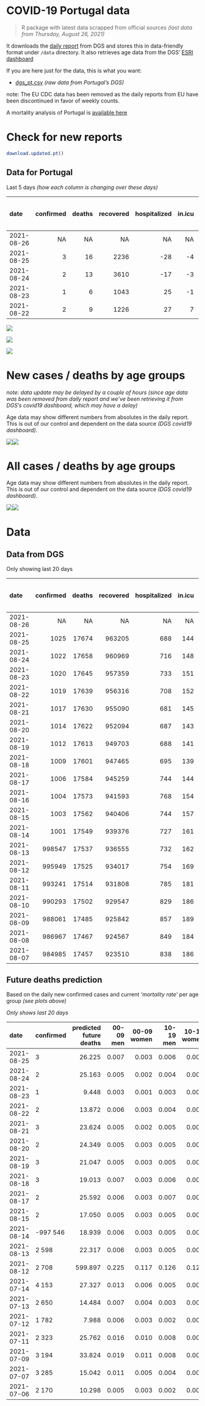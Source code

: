 COVID-19 Portugal data
================

> R package with latest data scrapped from official sources *(last data
> from Thursday, August 26, 2021)*

It downloads the [daily
report](https://covid19.min-saude.pt/relatorio-de-situacao/) from DGS
and stores this in data-friendly format under `/data` directory. It also
retrieves age data from the DGS’ [ESRI
dashboard](https://covid19.min-saude.pt/ponto-de-situacao-atual-em-portugal/)

If you are here just for the data, this is what you want:

-   [dgs\_pt.csv](raw/master/data/dgs_pt.csv) *(raw data from Portugal’s
    DGS)*

note: The EU CDC data has been removed as the daily reports from EU have
been discontinued in favor of weekly counts.

A mortality analysis of Portugal is [available
here](https://averissimo.github.io/covid19-analysis/mortality.html)

# Check for new reports

``` r
download.updated.pt()
```

## Data for Portugal

Last 5 days *(how each column is changing over these days)*

| date       | confirmed | deaths | recovered | hospitalized | in.icu | first vaccine | second vaccine | confirmed m 00-09 | confirmed w 00-09 | confirmed m 10-19 | confirmed w 10-19 | confirmed m 20-29 | confirmed w 20-29 | confirmed m 30-39 | confirmed w 30-39 | confirmed m 40-49 | confirmed w 40-49 | confirmed m 50-59 | confirmed w 50-59 | confirmed m 60-69 | confirmed w 60-69 | confirmed m 70-79 | confirmed w 70-79 | confirmed m 80+ | confirmed w 80+ | death m 00-09 | death w 00-09 | death m 10-19 | death w 10-19 | death m 20-29 | death w 20-29 | death m 30-39 | death w 30-39 | death m 40-49 | death w 40-49 | death m 50-59 | death w 50-59 | death m 60-69 | death w 60-69 | death m 70-79 | death w 70-79 | death m 80+ | death w 80+ |
|:-----------|----------:|-------:|----------:|-------------:|-------:|--------------:|---------------:|------------------:|------------------:|------------------:|------------------:|------------------:|------------------:|------------------:|------------------:|------------------:|------------------:|------------------:|------------------:|------------------:|------------------:|------------------:|------------------:|----------------:|----------------:|--------------:|--------------:|--------------:|--------------:|--------------:|--------------:|--------------:|--------------:|--------------:|--------------:|--------------:|--------------:|--------------:|--------------:|--------------:|--------------:|------------:|------------:|
| 2021-08-26 |        NA |     NA |        NA |           NA |     NA |         48692 |          15450 |                NA |                NA |                NA |                NA |                NA |                NA |                NA |                NA |                NA |                NA |                NA |                NA |                NA |                NA |                NA |                NA |              NA |              NA |            NA |            NA |            NA |            NA |            NA |            NA |            NA |            NA |            NA |            NA |            NA |            NA |            NA |            NA |            NA |            NA |          NA |          NA |
| 2021-08-25 |         3 |     16 |      2236 |          -28 |     -4 |         47132 |          13433 |               109 |               106 |               326 |               319 |               442 |               369 |               170 |               207 |               138 |               196 |               116 |               164 |                73 |                98 |                56 |                75 |              31 |              59 |             0 |             0 |             0 |             0 |             0 |             0 |             0 |             0 |             0 |             0 |             2 |             1 |             1 |             0 |             3 |             1 |           2 |           6 |
| 2021-08-24 |         2 |     13 |      3610 |          -17 |     -3 |            NA |             NA |                84 |                69 |               221 |               247 |               316 |               248 |               147 |               132 |               124 |               153 |                83 |               115 |                59 |                73 |                42 |                48 |              42 |              58 |             0 |             0 |             0 |             0 |             0 |             0 |             0 |             0 |             0 |             0 |             0 |             1 |             2 |             0 |             0 |             1 |           4 |           5 |
| 2021-08-23 |         1 |      6 |      1043 |           25 |     -1 |            NA |             NA |                48 |                38 |               141 |               129 |               160 |               149 |                71 |                66 |                51 |                64 |                41 |                43 |                22 |                31 |                17 |                22 |              15 |              20 |             0 |             0 |             0 |             0 |             0 |             0 |             0 |             0 |             0 |             0 |             0 |             0 |             0 |             1 |             1 |             0 |           0 |           4 |
| 2021-08-22 |         2 |      9 |      1226 |           27 |      7 |        168828 |           3956 |                93 |                99 |               227 |               234 |               345 |               269 |               128 |               133 |                89 |               108 |                75 |               103 |                42 |                50 |                32 |                39 |              17 |              27 |             0 |             0 |             0 |             0 |             0 |             0 |             0 |             0 |             1 |             0 |             0 |             0 |             1 |             0 |             1 |             1 |           4 |           1 |

![](README_files/figure-gfm/totals-1.svg)<!-- -->

![](README_files/figure-gfm/differential-1.svg)<!-- -->

![](README_files/figure-gfm/differential_7days-1.svg)<!-- -->

# New cases / deaths by age groups

*note: data update may be delayed by a couple of hours (since age data
was been removed from daily report and we’ve been retrieving it from
DGS’s covid19 dashboard, which may have a delay)*

Age data may show different numbers from absolutes in the daily report.
This is out of our control and dependent on the data source *(DGS
covid19 dashboard)*.

![](README_files/figure-gfm/new_cases_deaths-1.svg)<!-- -->![](README_files/figure-gfm/new_cases_deaths-2.svg)<!-- -->

# All cases / deaths by age groups

Age data may show different numbers from absolutes in the daily report.
This is out of our control and dependent on the data source *(DGS
covid19 dashboard)*.

![](README_files/figure-gfm/total_cases_deaths-1.svg)<!-- -->![](README_files/figure-gfm/total_cases_deaths-2.svg)<!-- -->

# Data

## Data from DGS

Only showing last 20 days

| date       | confirmed | deaths | recovered | hospitalized | in.icu | confirmed m 00-09 | confirmed w 00-09 | confirmed m 10-19 | confirmed w 10-19 | confirmed m 20-29 | confirmed w 20-29 | confirmed m 30-39 | confirmed w 30-39 | confirmed m 40-49 | confirmed w 40-49 | confirmed m 50-59 | confirmed w 50-59 | confirmed m 60-69 | confirmed w 60-69 | confirmed m 70-79 | confirmed w 70-79 | confirmed m 80+ | confirmed w 80+ | death m 00-09 | death w 00-09 | death m 10-19 | death w 10-19 | death m 20-29 | death w 20-29 | death m 30-39 | death w 30-39 | death m 40-49 | death w 40-49 | death m 50-59 | death w 50-59 | death m 60-69 | death w 60-69 | death m 70-79 | death w 70-79 | death m 80+ | death w 80+ | first vaccine | second vaccine |
|:-----------|----------:|-------:|----------:|-------------:|-------:|------------------:|------------------:|------------------:|------------------:|------------------:|------------------:|------------------:|------------------:|------------------:|------------------:|------------------:|------------------:|------------------:|------------------:|------------------:|------------------:|----------------:|----------------:|--------------:|--------------:|--------------:|--------------:|--------------:|--------------:|--------------:|--------------:|--------------:|--------------:|--------------:|--------------:|--------------:|--------------:|--------------:|--------------:|------------:|------------:|--------------:|---------------:|
| 2021-08-26 |        NA |     NA |        NA |           NA |     NA |                NA |                NA |                NA |                NA |                NA |                NA |                NA |                NA |                NA |                NA |                NA |                NA |                NA |                NA |                NA |                NA |              NA |              NA |            NA |            NA |            NA |            NA |            NA |            NA |            NA |            NA |            NA |            NA |            NA |            NA |            NA |            NA |            NA |            NA |          NA |          NA |       8045122 |        5699370 |
| 2021-08-25 |      1025 |  17674 |    963205 |          688 |    144 |             31485 |             30298 |             53953 |             54362 |             80104 |             85223 |             70994 |             80422 |             74371 |             91533 |             62585 |             78750 |             45659 |             49976 |             28900 |             32497 |           24735 |           49289 |             2 |             1 |             1 |             1 |             8 |             5 |            26 |            20 |           106 |            66 |           352 |           151 |          1117 |           486 |          2371 |          1417 |        5298 |        6246 |       7996430 |        5683920 |
| 2021-08-24 |      1022 |  17658 |    960969 |          716 |    148 |             31376 |             30192 |             53627 |             54043 |             79662 |             84854 |             70824 |             80215 |             74233 |             91337 |             62469 |             78586 |             45586 |             49878 |             28844 |             32422 |           24704 |           49230 |             2 |             1 |             1 |             1 |             8 |             5 |            26 |            20 |           106 |            66 |           350 |           150 |          1116 |           486 |          2368 |          1416 |        5296 |        6240 |       7949298 |        5670487 |
| 2021-08-23 |      1020 |  17645 |    957359 |          733 |    151 |             31292 |             30123 |             53406 |             53796 |             79346 |             84606 |             70677 |             80083 |             74109 |             91184 |             62386 |             78471 |             45527 |             49805 |             28802 |             32374 |           24662 |           49172 |             2 |             1 |             1 |             1 |             8 |             5 |            26 |            20 |           106 |            66 |           350 |           149 |          1114 |           486 |          2368 |          1415 |        5292 |        6235 |            NA |             NA |
| 2021-08-22 |      1019 |  17639 |    956316 |          708 |    152 |             31244 |             30085 |             53265 |             53667 |             79186 |             84457 |             70606 |             80017 |             74058 |             91120 |             62345 |             78428 |             45505 |             49774 |             28785 |             32352 |           24647 |           49152 |             2 |             1 |             1 |             1 |             8 |             5 |            26 |            20 |           106 |            66 |           350 |           149 |          1114 |           485 |          2367 |          1415 |        5292 |        6231 |       7894394 |        5655895 |
| 2021-08-21 |      1017 |  17630 |    955090 |          681 |    145 |             31151 |             29986 |             53038 |             53433 |             78841 |             84188 |             70478 |             79884 |             73969 |             91012 |             62270 |             78325 |             45463 |             49724 |             28753 |             32313 |           24630 |           49125 |             2 |             1 |             1 |             1 |             8 |             5 |            26 |            20 |           105 |            66 |           350 |           149 |          1113 |           485 |          2366 |          1414 |        5288 |        6230 |       7725566 |        5651939 |
| 2021-08-20 |      1014 |  17622 |    952094 |          687 |    143 |             31069 |             29917 |             52757 |             53152 |             78465 |             83828 |             70283 |             79690 |             73856 |             90850 |             62148 |             78197 |             45399 |             49655 |             28724 |             32265 |           24599 |           49055 |             2 |             1 |             1 |             1 |             8 |             5 |            25 |            20 |           105 |            66 |           350 |           149 |          1113 |           484 |          2364 |          1414 |        5285 |        6229 |       7669932 |        5627559 |
| 2021-08-19 |      1012 |  17613 |    949703 |          688 |    141 |             30995 |             29836 |             52502 |             52895 |             78090 |             83500 |             70103 |             79527 |             73743 |             90718 |             62062 |             78068 |             45344 |             49578 |             28676 |             32208 |           24569 |           48990 |             2 |             1 |             1 |             1 |             8 |             5 |            25 |            20 |           105 |            66 |           350 |           148 |          1113 |           484 |          2361 |          1414 |        5283 |        6226 |       7610679 |        5612217 |
| 2021-08-18 |      1009 |  17601 |    947465 |          695 |    139 |             30915 |             29738 |             52259 |             52639 |             77693 |             83152 |             69927 |             79359 |             73620 |             90564 |             61967 |             77954 |             45273 |             49503 |             28640 |             32171 |           24543 |           48933 |             2 |             1 |             1 |             1 |             8 |             5 |            25 |            20 |           104 |            66 |           350 |           148 |          1112 |           484 |          2359 |          1413 |        5279 |        6223 |       7549813 |        5593475 |
| 2021-08-17 |      1006 |  17584 |    945259 |          744 |    144 |             30804 |             29646 |             51937 |             52323 |             77253 |             82717 |             69744 |             79178 |             73458 |             90368 |             61854 |             77813 |             45209 |             49436 |             28600 |             32123 |           24525 |           48885 |             2 |             1 |             1 |             1 |             8 |             5 |            25 |            20 |           104 |            66 |           350 |           148 |          1111 |           484 |          2357 |          1411 |        5272 |        6218 |       7494705 |        5567766 |
| 2021-08-16 |      1004 |  17573 |    941593 |          768 |    154 |                NA |                NA |                NA |                NA |                NA |                NA |                NA |                NA |                NA |                NA |                NA |                NA |                NA |                NA |                NA |                NA |              NA |              NA |            NA |            NA |            NA |            NA |            NA |            NA |            NA |            NA |            NA |            NA |            NA |            NA |            NA |            NA |            NA |            NA |          NA |          NA |       7427563 |        5536360 |
| 2021-08-15 |      1003 |  17562 |    940406 |          744 |    157 |             30708 |             29543 |             51585 |             51966 |             76796 |             82292 |             69541 |             78965 |             73283 |             90172 |             61695 |             77661 |             45144 |             49347 |             28552 |             32076 |           24490 |           48823 |             2 |             1 |             1 |             1 |             8 |             5 |            25 |            20 |           104 |            66 |           350 |           148 |          1108 |           484 |          2356 |          1404 |        5268 |        6211 |       7379028 |        5533012 |
| 2021-08-14 |      1001 |  17549 |    939376 |          727 |    161 |             30623 |             29448 |             51340 |             51745 |             76454 |             82019 |             69392 |             78824 |             73177 |             90058 |             61605 |             77565 |             45085 |             49287 |             28520 |             32030 |           24469 |           48785 |             2 |             1 |             1 |             1 |             8 |             5 |            25 |            20 |           104 |            66 |           350 |           148 |          1108 |           483 |          2352 |          1404 |        5265 |        6206 |       7280047 |        5528274 |
| 2021-08-13 |    998547 |  17537 |    936555 |          732 |    162 |             30525 |             29371 |             51066 |             51479 |             76072 |             81681 |             69210 |             78634 |             73054 |             89910 |             61520 |             77444 |             45018 |             49221 |             28485 |             31982 |           24443 |           48746 |             2 |             1 |             1 |             1 |             8 |             5 |            25 |            20 |           103 |            66 |           350 |           147 |          1107 |           483 |          2351 |          1402 |        5263 |        6202 |       7201615 |        5488338 |
| 2021-08-12 |    995949 |  17525 |    934017 |          754 |    169 |             30428 |             29265 |             50795 |             51220 |             75713 |             81330 |             69041 |             78471 |             72936 |             89738 |             61406 |             77325 |             44960 |             49142 |             28451 |             31949 |           24404 |           48697 |             2 |             1 |             1 |             1 |             7 |             5 |            25 |            20 |           103 |            66 |           350 |           147 |          1105 |           483 |          2349 |          1401 |        5260 |        6199 |       7155540 |        5443210 |
| 2021-08-11 |    993241 |  17514 |    931808 |          785 |    181 |                NA |                NA |                NA |                NA |                NA |                NA |                NA |                NA |                NA |                NA |                NA |                NA |                NA |                NA |                NA |                NA |              NA |              NA |            NA |            NA |            NA |            NA |            NA |            NA |            NA |            NA |            NA |            NA |            NA |            NA |            NA |            NA |            NA |            NA |          NA |          NA |       7094437 |        5411701 |
| 2021-08-10 |    990293 |  17502 |    929547 |          829 |    186 |                NA |                NA |                NA |                NA |                NA |                NA |                NA |                NA |                NA |                NA |                NA |                NA |                NA |                NA |                NA |                NA |              NA |              NA |            NA |            NA |            NA |            NA |            NA |            NA |            NA |            NA |            NA |            NA |            NA |            NA |            NA |            NA |            NA |            NA |          NA |          NA |       7031406 |        5373928 |
| 2021-08-09 |    988061 |  17485 |    925842 |          857 |    189 |                NA |                NA |                NA |                NA |                NA |                NA |                NA |                NA |                NA |                NA |                NA |                NA |                NA |                NA |                NA |                NA |              NA |              NA |            NA |            NA |            NA |            NA |            NA |            NA |            NA |            NA |            NA |            NA |            NA |            NA |            NA |            NA |            NA |            NA |          NA |          NA |       6981341 |        5337603 |
| 2021-08-08 |    986967 |  17467 |    924567 |          849 |    184 |                NA |                NA |                NA |                NA |                NA |                NA |                NA |                NA |                NA |                NA |                NA |                NA |                NA |                NA |                NA |                NA |              NA |              NA |            NA |            NA |            NA |            NA |            NA |            NA |            NA |            NA |            NA |            NA |            NA |            NA |            NA |            NA |            NA |            NA |          NA |          NA |       6959984 |        5313927 |
| 2021-08-07 |    984985 |  17457 |    923510 |          838 |    186 |                NA |                NA |                NA |                NA |                NA |                NA |                NA |                NA |                NA |                NA |                NA |                NA |                NA |                NA |                NA |                NA |              NA |              NA |            NA |            NA |            NA |            NA |            NA |            NA |            NA |            NA |            NA |            NA |            NA |            NA |            NA |            NA |            NA |            NA |          NA |          NA |       6924895 |        5261530 |

## Future deaths prediction

Based on the daily new confirmed cases and current *‘mortality rate’*
per age group *(see plots above)*

*Only shows last 20 days*

| date       | confirmed | predicted future deaths | 00-09 men | 00-09 women | 10-19 men | 10-19 women | 20-29 men | 20-29 women | 30-39 men | 30-39 women | 40-49 men | 40-49 women | 50-59 men | 50-59 women | 60-69 men | 60-69 women | 70-79 men | 70-79 women | 80+ men | 80+ women |
|:-----------|:----------|------------------------:|----------:|------------:|----------:|------------:|----------:|------------:|----------:|------------:|----------:|------------:|----------:|------------:|----------:|------------:|----------:|------------:|--------:|----------:|
| 2021-08-25 | 3         |                  26.225 |     0.007 |       0.003 |     0.006 |       0.006 |     0.044 |       0.022 |     0.062 |       0.051 |     0.197 |       0.141 |     0.652 |       0.314 |     1.786 |       0.953 |     4.594 |       3.270 |   6.640 |     7.477 |
| 2021-08-24 | 2         |                  25.163 |     0.005 |       0.002 |     0.004 |       0.005 |     0.032 |       0.015 |     0.054 |       0.033 |     0.177 |       0.110 |     0.467 |       0.221 |     1.443 |       0.710 |     3.446 |       2.093 |   8.996 |     7.350 |
| 2021-08-23 | 1         |                   9.448 |     0.003 |       0.001 |     0.003 |       0.002 |     0.016 |       0.009 |     0.026 |       0.016 |     0.073 |       0.046 |     0.231 |       0.082 |     0.538 |       0.301 |     1.395 |       0.959 |   3.213 |     2.534 |
| 2021-08-22 | 2         |                  13.872 |     0.006 |       0.003 |     0.004 |       0.004 |     0.034 |       0.016 |     0.047 |       0.033 |     0.127 |       0.078 |     0.422 |       0.197 |     1.027 |       0.486 |     2.625 |       1.701 |   3.641 |     3.421 |
| 2021-08-21 | 3         |                  23.624 |     0.005 |       0.002 |     0.005 |       0.005 |     0.038 |       0.021 |     0.071 |       0.048 |     0.161 |       0.117 |     0.686 |       0.245 |     1.566 |       0.671 |     2.379 |       2.093 |   6.640 |     8.871 |
| 2021-08-20 | 2         |                  24.349 |     0.005 |       0.003 |     0.005 |       0.005 |     0.037 |       0.019 |     0.066 |       0.041 |     0.161 |       0.095 |     0.484 |       0.247 |     1.346 |       0.749 |     3.938 |       2.485 |   6.426 |     8.237 |
| 2021-08-19 | 3         |                  21.047 |     0.005 |       0.003 |     0.005 |       0.005 |     0.040 |       0.020 |     0.064 |       0.042 |     0.175 |       0.111 |     0.534 |       0.219 |     1.737 |       0.729 |     2.953 |       1.613 |   5.569 |     7.223 |
| 2021-08-18 | 3         |                  19.013 |     0.007 |       0.003 |     0.006 |       0.006 |     0.044 |       0.026 |     0.067 |       0.045 |     0.231 |       0.141 |     0.636 |       0.270 |     1.566 |       0.652 |     3.282 |       2.093 |   3.855 |     6.083 |
| 2021-08-17 | 2         |                  25.592 |     0.006 |       0.003 |     0.007 |       0.007 |     0.046 |       0.025 |     0.074 |       0.053 |     0.249 |       0.141 |     0.894 |       0.291 |     1.590 |       0.865 |     3.938 |       2.049 |   7.497 |     7.857 |
| 2021-08-15 | 2         |                  17.050 |     0.005 |       0.003 |     0.005 |       0.004 |     0.034 |       0.016 |     0.055 |       0.035 |     0.151 |       0.082 |     0.506 |       0.184 |     1.443 |       0.583 |     2.625 |       2.006 |   4.498 |     4.815 |
| 2021-08-14 | -997 546  |                  18.939 |     0.006 |       0.003 |     0.005 |       0.005 |     0.038 |       0.020 |     0.067 |       0.047 |     0.175 |       0.107 |     0.478 |       0.232 |     1.639 |       0.642 |     2.871 |       2.093 |   5.569 |     4.942 |
| 2021-08-13 | 2 598     |                  22.317 |     0.006 |       0.003 |     0.005 |       0.005 |     0.036 |       0.021 |     0.062 |       0.041 |     0.168 |       0.124 |     0.641 |       0.228 |     1.419 |       0.768 |     2.789 |       1.439 |   8.353 |     6.209 |
| 2021-08-12 | 2 708     |                 599.897 |     0.225 |       0.117 |     0.126 |       0.125 |     1.017 |       0.548 |     2.453 |       1.628 |     7.131 |       4.080 |    17.008 |       6.828 |    46.555 |      20.179 |    92.707 |      57.034 | 162.571 |   179.565 |
| 2021-07-14 | 4 153     |                  27.327 |     0.013 |       0.006 |     0.005 |       0.005 |     0.057 |       0.030 |     0.142 |       0.088 |     0.435 |       0.238 |     0.731 |       0.309 |     2.006 |       0.972 |     5.169 |       3.052 |   6.212 |     7.857 |
| 2021-07-13 | 2 650     |                  14.484 |     0.007 |       0.004 |     0.003 |       0.003 |     0.040 |       0.019 |     0.090 |       0.054 |     0.315 |       0.154 |     0.630 |       0.211 |     1.394 |       0.720 |     2.379 |       1.613 |   3.427 |     3.421 |
| 2021-07-12 | 1 782     |                   7.988 |     0.006 |       0.003 |     0.002 |       0.002 |     0.023 |       0.012 |     0.071 |       0.043 |     0.201 |       0.087 |     0.394 |       0.159 |     0.587 |       0.467 |     1.231 |       1.221 |   1.071 |     2.408 |
| 2021-07-11 | 2 323     |                  25.762 |     0.016 |       0.010 |     0.008 |       0.008 |     0.069 |       0.038 |     0.183 |       0.117 |     0.546 |       0.321 |     1.198 |       0.499 |     3.009 |       1.128 |     4.512 |       3.314 |   4.070 |     6.716 |
| 2021-07-09 | 3 194     |                  33.824 |     0.019 |       0.011 |     0.008 |       0.009 |     0.082 |       0.048 |     0.216 |       0.147 |     0.731 |       0.375 |     1.159 |       0.479 |     3.352 |       1.498 |     5.087 |       3.532 |   6.426 |    10.645 |
| 2021-07-07 | 3 285     |                  15.042 |     0.011 |       0.005 |     0.004 |       0.004 |     0.041 |       0.022 |     0.113 |       0.074 |     0.351 |       0.208 |     0.669 |       0.286 |     1.859 |       0.846 |     3.364 |       1.875 |   2.142 |     3.168 |
| 2021-07-06 | 2 170     |                  10.298 |     0.005 |       0.003 |     0.002 |       0.003 |     0.031 |       0.016 |     0.079 |       0.047 |     0.278 |       0.136 |     0.501 |       0.178 |     0.758 |       0.574 |     2.297 |       1.046 |   2.570 |     1.774 |
